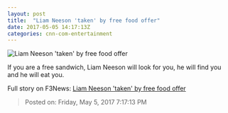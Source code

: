 ```yaml
---
layout: post
title:  "Liam Neeson 'taken' by free food offer"
date: 2017-05-05 14:17:13Z
categories: cnn-com-entertainment
---
```


![Liam Neeson 'taken' by free food offer](http://i2.cdn.cnn.com/cnnnext/dam/assets/150929092925-taken-3-super-tease.jpg)

If you are a free sandwich, Liam Neeson will look for you, he will find you and he will eat you.


Full story on F3News: [Liam Neeson 'taken' by free food offer](http://www.f3nws.com/n/ZWDT4F)

> Posted on: Friday, May 5, 2017 7:17:13 PM
